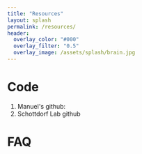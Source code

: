 ```yaml
---
title: "Resources"
layout: splash
permalink: /resources/
header:
  overlay_color: "#000"
  overlay_filter: "0.5"
  overlay_image: /assets/splash/brain.jpg
---
```

# Code
1. Manuel's github:
1. Schottdorf Lab github

# FAQ

